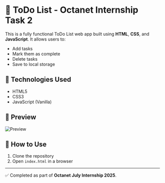 # 📝 ToDo List - Octanet Internship Task 2

This is a fully functional ToDo List web app built using **HTML**, **CSS**, and **JavaScript**. It allows users to:

- Add tasks
- Mark them as complete
- Delete tasks
- Save to local storage

## 🚀 Technologies Used
- HTML5
- CSS3
- JavaScript (Vanilla)

## 📸 Preview
![Preview](assets/list_image.png)

## 📂 How to Use
1. Clone the repository
2. Open `index.html` in a browser

---

✅ Completed as part of **Octanet July Internship 2025**.
